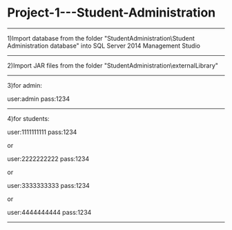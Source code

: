 # Project-1---Student-Administration



------------------------------------------------------------------------------------------

1)Import database from the folder "StudentAdministration\Student Administration database" 
into SQL Server 2014 Management Studio

------------------------------------------------------------------------------------------

2)Import JAR files from the folder "StudentAdministration\externalLibrary"

------------------------------------------------------------------------------------------
3)for admin:

user:admin
pass:1234

------------------------------------------------------------------------------------------
4)for students:

user:1111111111
pass:1234

or

user:2222222222
pass:1234

or

user:3333333333
pass:1234

or

user:4444444444
pass:1234

------------------------------------------------------------------------------------------
